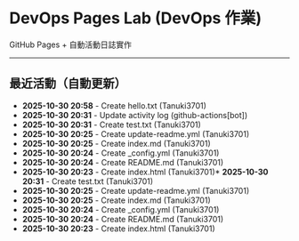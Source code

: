 # DevOps Pages Lab (DevOps 作業)

GitHub Pages + 自動活動日誌實作

---

## 最近活動（自動更新）

<!-- ACTIVITY_LOG_START -->
* **2025-10-30 20:58** - Create hello.txt (Tanuki3701)
* **2025-10-30 20:31** - Update activity log (github-actions[bot])
* **2025-10-30 20:31** - Create test.txt (Tanuki3701)
* **2025-10-30 20:25** - Create update-readme.yml (Tanuki3701)
* **2025-10-30 20:25** - Create index.md (Tanuki3701)
* **2025-10-30 20:24** - Create _config.yml (Tanuki3701)
* **2025-10-30 20:24** - Create README.md (Tanuki3701)
* **2025-10-30 20:23** - Create index.html (Tanuki3701)* **2025-10-30 20:31** - Create test.txt (Tanuki3701)
* **2025-10-30 20:25** - Create update-readme.yml (Tanuki3701)
* **2025-10-30 20:25** - Create index.md (Tanuki3701)
* **2025-10-30 20:24** - Create _config.yml (Tanuki3701)
* **2025-10-30 20:24** - Create README.md (Tanuki3701)
* **2025-10-30 20:23** - Create index.html (Tanuki3701)<!-- ACTIVITY_LOG_END -->
